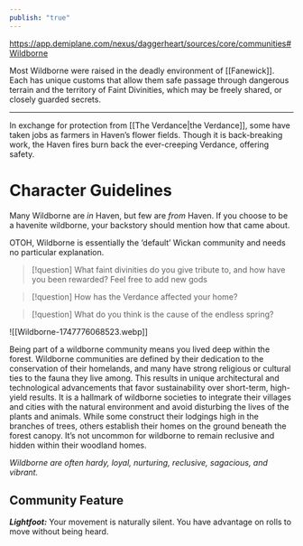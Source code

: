 ```yaml
---
publish: "true"
---
```

https://app.demiplane.com/nexus/daggerheart/sources/core/communities#Wildborne

Most Wildborne were raised in the deadly environment of [[Fanewick]]. Each has unique customs that allow them safe passage through dangerous terrain and the territory of Faint Divinities, which may be freely shared, or closely guarded secrets.

---

 In exchange for protection from [[The Verdance|the Verdance]], some have taken jobs as farmers in Haven’s flower fields. Though it is back-breaking work, the Haven fires burn back the ever-creeping Verdance, offering safety.

# Character Guidelines
Many Wildborne are *in* Haven, but few are *from* Haven. If you choose to be a havenite wildborne, your backstory should mention how that came about.

OTOH, Wildborne is essentially the ‘default’ Wickan community and needs no particular explanation.

> [!question] What faint divinities do you give tribute to, and how have you been rewarded?
> Feel free to add new gods

> [!question] How has the Verdance affected your home?

> [!question] What do you think is the cause of the endless spring?

![[Wildborne-1747776068523.webp]]

Being part of a wildborne community means you lived deep within the forest. Wildborne communities are defined by their dedication to the conservation of their homelands, and many have strong religious or cultural ties to the fauna they live among. This results in unique architectural and technological advancements that favor sustainability over short-term, high-yield results. It is a hallmark of wildborne societies to integrate their villages and cities with the natural environment and avoid disturbing the lives of the plants and animals. While some construct their lodgings high in the branches of trees, others establish their homes on the ground beneath the forest canopy. It’s not uncommon for wildborne to remain reclusive and hidden within their woodland homes.

*Wildborne are often hardy, loyal, nurturing, reclusive, sagacious, and vibrant.*

## Community Feature

***Lightfoot:*** Your movement is naturally silent. You have advantage on rolls to move without being heard.
